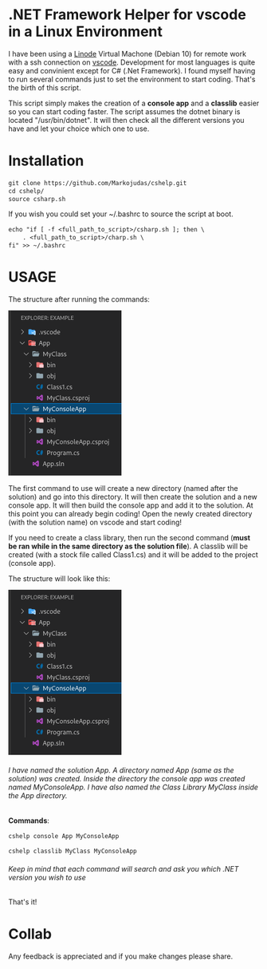#	.NET Framework Helper for vscode in a Linux Environment

I have been using a <a href="https://www.linode.com/">Linode</a> Virtual Machone (Debian 10) for remote work with a ssh connection on <a href="https://code.visualstudio.com/Download">vscode</a>. Development for most languages is quite easy and convinient except for C# (.Net Framework). I found myself
having to run several commands just to set the environment to start coding. That's the birth of this script.

This script simply makes the creation of a <b>console app</b> and a <b>classlib</b> easier so you can start coding faster.
 The script assumes the dotnet binary is located "/usr/bin/dotnet". It will then check all the different 
versions you have and let your choice which one to use. 


#	Installation

```
git clone https://github.com/Markojudas/cshelp.git
cd cshelp/
source csharp.sh
```

If you wish you could set your ~/.bashrc to source the script at boot. 

```
echo "if [ -f <full_path_to_script>/csharp.sh ]; then \
	. <full_path_to_script>/charp.sh \
fi" >> ~/.bashrc
```

#	USAGE

The structure after running the commands:

<img src="./static/structure.png" alt="App Structure"/>

The first command to use will create a new directory (named after the solution) and go into this directory. It will then create the solution and a new console app.
It will then  build the console app and add it to the solution. At this point you can already begin coding! Open the newly created directory (with the solution name) on vscode
and start coding!

If you need to create a class library, then run the second command (<b>must be ran while in the same directory as the solution file</b>).
A classlib will be created (with a stock file called Class1.cs) and it will be added to the project (console app).

The structure will look like this:

<img src="./static/structure.png" alt="App Structure"/>

<h6> I have named the solution App. A directory named App (same as the solution) was created. Inside the directory the console app was created
named MyConsoleApp. I have also named the Class Library MyClass inside the App directory.</h6>

<b>Commands</b>:

```
cshelp console App MyConsoleApp
```

```
cshelp classlib MyClass MyConsoleApp
```

<h6>Keep in mind that each command will search and ask you which .NET version you wish to use</h6>

That's it!


#	Collab

Any feedback is appreciated and if you make changes please share. 
